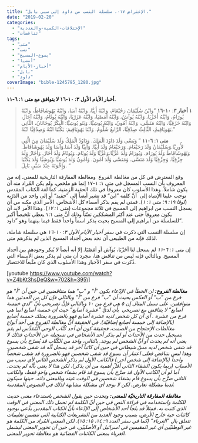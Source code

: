 ```yaml
---
title: "الإعتراض ٠١٧، سلسلة النسب من داود إلى سبي بابل."
date: "2019-02-20"
categories: 
  - "الإختلافات-الكمية-والعددية"
  - "تناقضات"
tags: 
  - "متى"
  - "نسب"
  - "يسوع-المسيح"
  - "أمصيا"
  - "أخبار-الأيام"
  - "بابل"
  - "داود"
coverImage: "bible-1245795_1280.jpg"
---
```


**أخبار الأيام الأول ٣: ١٠-١٦ لا يتوافق مع متى ١: ٦-١١.**

> **١ أخبار ٣**: **١٠**\-**١٦** ”وَابْنُ سُلَيْمَانَ رَحُبْعَامُ، وَابْنُهُ أَبِيَّا، وَابْنُهُ آسَا، وَابْنُهُ يَهُوشَافَاطُ، وَابْنُهُ يُورَامُ، وَابْنُهُ أَخَزْيَا، وَابْنُهُ يُوآشُ، وَابْنُهُ أَمَصْيَا، وَابْنُهُ عَزَرْيَا، وَابْنُهُ يُوثَامُ، وَابْنُهُ آحَازُ، وَابْنُهُ حَزَقِيَّا، وَابْنُهُ مَنَسَّى، وَابْنُهُ آمُونُ، وَابْنُهُ يُوشِيَّا. وَبَنُو يُوشِيَّا: الْبِكْرُ يُوحَانَانُ، الثَّانِي يَهُويَاقِيمُ، الثَّالِثُ صِدْقِيَّا، الرَّابعُ شَلُّومُ. وَابْنَا يَهُويَاقِيمَ: يَكُنْيَا ابْنُهُ وَصِدْقِيَّا ابْنُهُ.“
> 
> **متى ١**: **٦**\-**١١** ” وَيَسَّى وَلَدَ دَاوُدَ الْمَلِكَ. وَدَاوُدُ الْمَلِكُ وَلَدَ سُلَيْمَانَ مِنَ الَّتِي لأُورِيَّا.وَسُلَيْمَانُ وَلَدَ رَحَبْعَامَ. وَرَحَبْعَامُ وَلَدَ أَبِيَّا. وَأَبِيَّا وَلَدَ آسَا.وَآسَا وَلَدَ يَهُوشَافَاطَ. وَيَهُوشَافَاطُ وَلَدَ يُورَامَ. وَيُورَامُ وَلَدَ عُزِّيَّا.وَعُزِّيَّا وَلَدَ يُوثَامَ. وَيُوثَامُ وَلَدَ أَحَازَ. وَأَحَازُ وَلَدَ حِزْقِيَّا. وَحِزْقِيَّا وَلَدَ مَنَسَّى. وَمَنَسَّى وَلَدَ آمُونَ. وَآمُونُ وَلَدَ يُوشِيَّا.وَيُوشِيَّا وَلَدَ يَكُنْيَا وَإِخْوَتَهُ عِنْدَ سَبْيِ بَابِلَ. “

وقع المعترض في كل من مغالطة الفروع  ومغالطة المفارقة التاريخية للمعنى. إنه من المعروف بأن النسب المسجل في متى ١: ١-١٧ إنما هو ملخص، ولم يكن المُراد منه أن يكون شاملاً. وهذا الأسلوب كان معروفاً في تلك الحقبة الزمنية. كما لغة الكتاب المقدس توجب علينا الإنتباه إلى  أنَّ كلمة ”ابن“ قد تشير أيضاً إلى ”حفيد“ أو إلى واحد من الذرّية (_لوقا ١٩: ٩_؛ _متى ١: ١_). فمتى لم يقم بذكر أسماء كل الأشخاص، الأمر الذي مكنه من أن يسجل النسب من ابراهيم إلى المسيح في ثلاثة مجموعات (_متى ١: ١٧_). وهذا الأمر لابد أن يكون معروفاً حتى عند أكثر المشككين تعنّتاً وذلك أنَّ متى ١:١ يعطي تلخيصاً أكبر للسلسلة من ابراهيم إلى المسيح بحيث يذكر اسماً واحداً فقط فيما بينهما وهو ”داود“.

إن سلسلة النسب التي ذكرت في سفر _أخبار الأيام الأول ٣: ١٠-١٦_ هي سلسلة شاملة، لذلك فإنه من الطبيعي أن نجد بعض أجداد المسيح الذين لم يذكرهم متى.

إن _متى ١: ٦-١١_ لم يسجل لنا أخَزْيَا، يُوآش أو أمَصْيَا. إلا أنه أيضاً لا يُنكر وجودهم بين أجداد المسيح. وبالتالي فإنه ليس من تناقض هنا، مجرد أن متى لم يذكر بعض الأسماء التي ذُكرت في سفر الأخبار وهذا الأسلوب الذي كان متَّبعاً للاختصار.

\[youtube https://www.youtube.com/watch?v=Z4bKt3hsDeQ&w=702&h=395\]

_**مغالطة الفروع:** ان الخطأ في الإدّعاء بكون ”أ“ و ”ب“ هما متناقضين في حين أن ”أ“ هو فرع من ”ب“ أو العكس بحيث أن ”ب“ فرع من ”أ“ وبالتالي فإن كل من الحدثين هما متوافقين. على سبيل المثال إن ٥ هي فرع من ١٠ وبالتالي فإنَّ تصريحي بأنّ ”لدي خمسة أصابع“ لا يتناقض مع تصريحي  بأن لديَّ ”عشرة أصابع“ حيث أن خمسة أصابع انما هي فرع من عشرة . أي أن كل شخص لديه عشرة أصابع فهو بالضرورة يمتلك خمسة أصابع (بالإضافة إلى خمسة أصابع إضافيّة). في الحقيقة أنَّ مغالطة الفروع هي أحد أنواع مغالطات الإحتجاج من الصمت، فحقيقة كون أن أحد كُتَّاب الوحي المُقدَّس لم يقم بتسجيل حدث من الأحداث أو لم يذكر أحد الأشخاص في تسجيله عن الأحداث فذلك لا يعني أنه لم يحدث أو أنَّ الشخص لم يوجد. بالتالي، واحد من الكُتَّاب قد يُصرّح بأن يسوع قد شفى شخص لديه مسّ شيطاني في حين أن كاتباً آخر قد يسجل أنَّه قد شفى شخصين. وهذا ليس بتناقض فعلى اعتبار أن يسوع قد شفى شخصين فهو بالضرورة قد شفى شخصاً واحداً (بالإضافة إلى شخص آخر.) فالكاتب الأول لم يذكر الشخص الثاني لأي سبب من الأسباب (ربما يكون الشفاء الثاني أقلّ أهمية من أن يذكر)، لكن هذا لا يعني بأنَّه لم يحدث. أما لو أن الكاتب الأول قد صرَّح بأن يسوع قد قام بشفاء شخص واحدٍ فقط، والكاتب الثاني صرَّح بأن يسوع قام بشفاء شخصين في الوقت عينه وبالمعنى ذاته، حينها سيكون لدينا مشكلة تعارض. لكن لا يوجد أي مشكلة مشابهة لذلك في النصوص المقدسة._

_**مغالطة المفارقة التاريخيّة للمعنى:** وتحدث حين يقول الشخص باستدعاء معنى حديث للكلمة واستخدامه في قراءة النص في حين أنّ الكلمة لم تحمل ذلك المعنى في الوقت الذي كتبت به. فمثلاً قد يلجأ أحد الأشخاص إلى الإدّعاء بأنَّ الكتاب المقدس يدَّعي بوجود كائنات حية خارج الأرض، بسبب وجود العديد من التشريعات الكتابية التي تتضمن تعليمات تتعلق بال ”الغرباء“ (كما في سفر العدد ٩: ١٤، ١٥: ١٥). لكن المعنى المُراد من الكلمة هو غير الوطنيّين أي غير المقيمين في اسرائيل أو الأصلييّن، في حين أن تحوير المعنى ليشمل الغرباء بمعنى الكائنات الفضائية هو مغالطة تحوير للمعنى._
